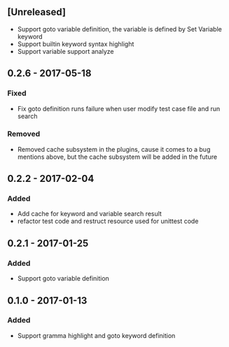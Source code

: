 ## [Unreleased]
- Support goto variable definition, the variable is defined by Set Variable keyword
- Support builtin keyword syntax highlight
- Support variable support analyze

## 0.2.6 - 2017-05-18
### Fixed
- Fix goto definition runs failure when user modify test case file and run search

### Removed
- Removed cache subsystem in the plugins, cause it comes to a bug mentions above, but the cache subsystem will be added in the future

## 0.2.2 - 2017-02-04
### Added
- Add cache for keyword and variable search result
- refactor test code and restruct resource used for unittest code

## 0.2.1 - 2017-01-25
### Added
- Support goto variable definition

## 0.1.0 - 2017-01-13
### Added
- Support gramma highlight and goto keyword definition